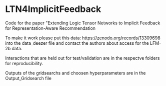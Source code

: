 # LTN4ImplicitFeedback

Code for the paper "Extending Logic Tensor Networks to Implicit Feedback for Representation-Aware Recommendation

To make it work please put this data: https://zenodo.org/records/13309698 into the data_deezer file and contact the authors about access for the LFM-2b data. 

Interactions that are held out for test/validation are in the respectve folders for reproducibility.

Outputs of the gridsearchs and choosen hyperparameters are in the Output_Gridsearch file

